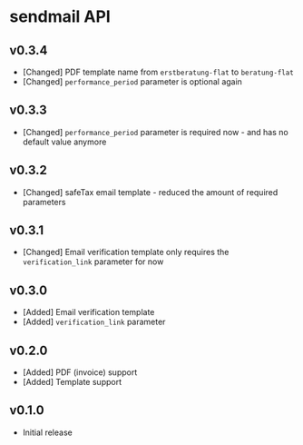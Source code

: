 # sendmail API

## v0.3.4
- [Changed] PDF template name from `erstberatung-flat` to `beratung-flat`
- [Changed] `performance_period` parameter is optional again

## v0.3.3
- [Changed] `performance_period` parameter is required now - and has no default value anymore

## v0.3.2
- [Changed] safeTax email template - reduced the amount of required parameters

## v0.3.1
- [Changed] Email verification template only requires the `verification_link` parameter for now

## v0.3.0
- [Added] Email verification template
- [Added] `verification_link` parameter

## v0.2.0
- [Added] PDF (invoice) support
- [Added] Template support

## v0.1.0
- Initial release